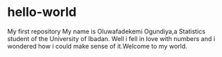 # hello-world
My first repository
My name is Oluwafadekemi Ogundiya,a Statistics student of the University of Ibadan. 
Well i fell in love with numbers and i wondered how i could make sense of it.Welcome to my world.

